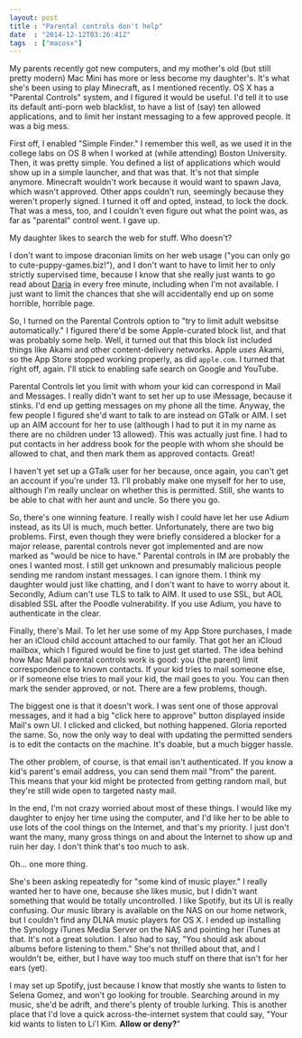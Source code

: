```yaml
---
layout: post
title : "Parental controls don't help"
date  : "2014-12-12T03:26:41Z"
tags  : ["macosx"]
---
```

My parents recently got new computers, and my mother's old (but still pretty
modern) Mac Mini has more or less become my daughter's.  It's what she's been
using to play Minecraft, as I mentioned recently.  OS X has a "Parental
Controls" system, and I figured it would be useful.  I'd tell it to use its
default anti-porn web blacklist, to have a list of (say) ten allowed
applications, and to limit her instant messaging to a few approved people.  It
was a big mess.

First off, I enabled "Simple Finder."  I remember this well, as we used it in
the college labs on OS 8 when I worked at (while attending) Boston University.
Then, it was pretty simple.  You defined a list of applications which would
show up in a simple launcher, and that was that.  It's not that simple anymore.
Minecraft wouldn't work because it would want to spawn Java, which wasn't
approved.  Other apps couldn't run, seemingly because they weren't properly
signed.  I turned it off and opted, instead, to lock the dock.  That was a
mess, too, and I couldn't even figure out what the point was, as far as
"parental" control went.  I gave up.

My daughter likes to search the web for stuff.  Who doesn't?

I don't want to impose draconian limits on her web usage ("you can only go to
cute-puppy-games.biz!"), and I don't want to have to limit her to only strictly
supervised time, because I know that she really just wants to go read about
[Daria](https://en.wikipedia.org/wiki/Daria_Morgendorffer) in every free
minute, including when I'm not available.  I just want to limit the chances
that she will accidentally end up on some horrible, horrible page.

So, I turned on the Parental Controls option to "try to limit adult websitse
automatically."  I figured there'd be some Apple-curated block list, and that
was probably some help.  Well, it turned out that this block list included
things like Akami and other content-delivery networks.  Apple *uses* Akami, so
the App Store stopped working properly, as did `apple.com`.  I turned that
right off, again.  I'll stick to enabling safe search on Google and YouTube.

Parental Controls let you limit with whom your kid can correspond in Mail and
Messages.  I really didn't want to set her up to use iMessage, because it
stinks.  I'd end up getting messages on my phone all the time.  Anyway, the few
people I figured she'd want to talk to are instead on GTalk or AIM.  I set up
an AIM account for her to use (although I had to put it in my name as there are
no children under 13 allowed).  This was actually just fine.  I had to put
contacts in her address book for the people with whom she should be allowed to
chat, and then mark them as approved contacts.  Great!

I haven't yet set up a GTalk user for her because, once again, you can't get an
account if you're under 13.  I'll probably make one myself for her to use,
although I'm really unclear on whether this is permitted.  Still, she wants to
be able to chat with her aunt and uncle.  So there you go.

So, there's one winning feature.  I really wish I could have let her use Adium
instead, as its UI is much, much better.  Unfortunately, there are two big
problems.  First, even though they were briefly considered a blocker for a major
release, parental controls never got implemented and are now marked as "would
be nice to have."  Parental controls in IM are probably the ones I wanted most.
I still get unknown and presumably malicious people sending me random instant
messages.  I can ignore them.  I think my daughter would just like chatting,
and I don't want to have to worry about it.  Secondly, Adium can't use TLS to
talk to AIM.  It used to use SSL, but AOL disabled SSL after the Poodle
vulnerability.  If you use Adium, you have to authenticate in the clear.

Finally, there's Mail.  To let her use some of my App Store purchases, I made
her an iCloud child account attached to our family.  That got her an iCloud
mailbox, which I figured would be fine to just get started.  The idea behind
how Mac Mail parental controls work is good:  you (the parent) limit
correspondence to known contacts.  If your kid tries to mail someone else, or
if someone else tries to mail your kid, the mail goes to you.  You can then
mark the sender approved, or not.  There are a few problems, though.

The biggest one is that it doesn't work.  I was sent one of those approval
messages, and it had a big "click here to approve" button displayed inside
Mail's own UI.  I clicked and clicked, but nothing happened.  Gloria reported
the same.  So, now the only way to deal with updating the permitted senders is
to edit the contacts on the machine.  It's doable, but a much bigger hassle.

The other problem, of course, is that email isn't authenticated.  If you know
a kid's parent's email address, you can send them mail "from" the parent.  This
means that your kid might be protected from getting random mail, but they're
still wide open to targeted nasty mail.

In the end, I'm not crazy worried about most of these things.  I would like my
daughter to enjoy her time using the computer, and I'd like her to be able to
use lots of the cool things on the Internet, and that's my priority.  I just
don't want the many, many gross things on and about the Internet to show up and
ruin her day.  I don't think that's too much to ask.

Oh… one more thing.

She's been asking repeatedly for "some kind of music player."  I really wanted
her to have one, because she likes music, but I didn't want something that
would be totally uncontrolled.  I like Spotify, but its UI is really confusing.
Our music library is available on the NAS on our home network, but I couldn't
find any DLNA music players for OS X.  I ended up installing the Synology
iTunes Media Server on the NAS and pointing her iTunes at that.  It's not a
great solution.  I also had to say, "You should ask about albums before
listening to them."  She's not thrilled about that, and I wouldn't be, either,
but I have way too much stuff on there that isn't for her ears (yet).

I may set up Spotify, just because I know that mostly she wants to listen to
Selena Gomez, and won't go looking for trouble.  Searching around in my music,
she'd be adrift, and there's plenty of trouble lurking.  This is another place
that I'd love a quick across-the-internet system that could say, "Your kid
wants to listen to Li'l Kim.  **Allow or deny?**"

